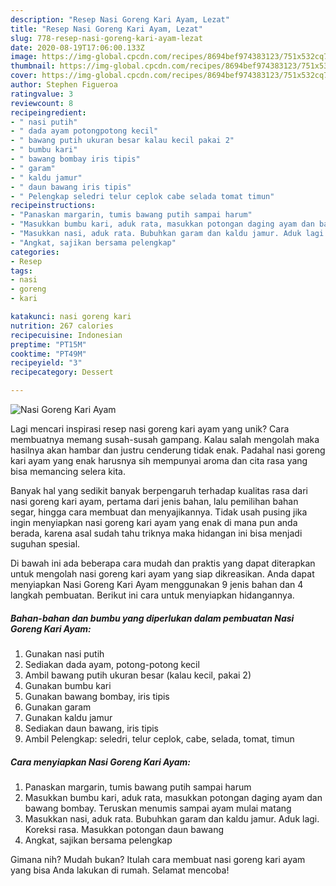 ```yaml
---
description: "Resep Nasi Goreng Kari Ayam, Lezat"
title: "Resep Nasi Goreng Kari Ayam, Lezat"
slug: 778-resep-nasi-goreng-kari-ayam-lezat
date: 2020-08-19T17:06:00.133Z
image: https://img-global.cpcdn.com/recipes/8694bef974383123/751x532cq70/nasi-goreng-kari-ayam-foto-resep-utama.jpg
thumbnail: https://img-global.cpcdn.com/recipes/8694bef974383123/751x532cq70/nasi-goreng-kari-ayam-foto-resep-utama.jpg
cover: https://img-global.cpcdn.com/recipes/8694bef974383123/751x532cq70/nasi-goreng-kari-ayam-foto-resep-utama.jpg
author: Stephen Figueroa
ratingvalue: 3
reviewcount: 8
recipeingredient:
- " nasi putih"
- " dada ayam potongpotong kecil"
- " bawang putih ukuran besar kalau kecil pakai 2"
- " bumbu kari"
- " bawang bombay iris tipis"
- " garam"
- " kaldu jamur"
- " daun bawang iris tipis"
- " Pelengkap seledri telur ceplok cabe selada tomat timun"
recipeinstructions:
- "Panaskan margarin, tumis bawang putih sampai harum"
- "Masukkan bumbu kari, aduk rata, masukkan potongan daging ayam dan bawang bombay. Teruskan menumis sampai ayam mulai matang"
- "Masukkan nasi, aduk rata. Bubuhkan garam dan kaldu jamur. Aduk lagi. Koreksi rasa. Masukkan potongan daun bawang"
- "Angkat, sajikan bersama pelengkap"
categories:
- Resep
tags:
- nasi
- goreng
- kari

katakunci: nasi goreng kari 
nutrition: 267 calories
recipecuisine: Indonesian
preptime: "PT15M"
cooktime: "PT49M"
recipeyield: "3"
recipecategory: Dessert

---
```



![Nasi Goreng Kari Ayam](https://img-global.cpcdn.com/recipes/8694bef974383123/751x532cq70/nasi-goreng-kari-ayam-foto-resep-utama.jpg)

Lagi mencari inspirasi resep nasi goreng kari ayam yang unik? Cara membuatnya memang susah-susah gampang. Kalau salah mengolah maka hasilnya akan hambar dan justru cenderung tidak enak. Padahal nasi goreng kari ayam yang enak harusnya sih mempunyai aroma dan cita rasa yang bisa memancing selera kita.

Banyak hal yang sedikit banyak berpengaruh terhadap kualitas rasa dari nasi goreng kari ayam, pertama dari jenis bahan, lalu pemilihan bahan segar, hingga cara membuat dan menyajikannya. Tidak usah pusing jika ingin menyiapkan nasi goreng kari ayam yang enak di mana pun anda berada, karena asal sudah tahu triknya maka hidangan ini bisa menjadi suguhan spesial.




Di bawah ini ada beberapa cara mudah dan praktis yang dapat diterapkan untuk mengolah nasi goreng kari ayam yang siap dikreasikan. Anda dapat menyiapkan Nasi Goreng Kari Ayam menggunakan 9 jenis bahan dan 4 langkah pembuatan. Berikut ini cara untuk menyiapkan hidangannya.

<!--inarticleads1-->

##### Bahan-bahan dan bumbu yang diperlukan dalam pembuatan Nasi Goreng Kari Ayam:

1. Gunakan  nasi putih
1. Sediakan  dada ayam, potong-potong kecil
1. Ambil  bawang putih ukuran besar (kalau kecil, pakai 2)
1. Gunakan  bumbu kari
1. Gunakan  bawang bombay, iris tipis
1. Gunakan  garam
1. Gunakan  kaldu jamur
1. Sediakan  daun bawang, iris tipis
1. Ambil  Pelengkap: seledri, telur ceplok, cabe, selada, tomat, timun




<!--inarticleads2-->

##### Cara menyiapkan Nasi Goreng Kari Ayam:

1. Panaskan margarin, tumis bawang putih sampai harum
1. Masukkan bumbu kari, aduk rata, masukkan potongan daging ayam dan bawang bombay. Teruskan menumis sampai ayam mulai matang
1. Masukkan nasi, aduk rata. Bubuhkan garam dan kaldu jamur. Aduk lagi. Koreksi rasa. Masukkan potongan daun bawang
1. Angkat, sajikan bersama pelengkap




Gimana nih? Mudah bukan? Itulah cara membuat nasi goreng kari ayam yang bisa Anda lakukan di rumah. Selamat mencoba!
